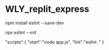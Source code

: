 # WLY_replit_express

npm install eslint --save-dev

npx eslint --init


"scripts":{
  "start":"node app.js",
  "lint":"eslint ."
}

